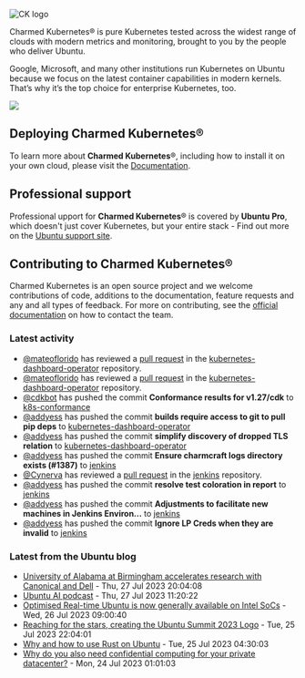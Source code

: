 ![CK logo](https://assets.ubuntu.com/v1/451d4cf4-Charmed+Kubernetes_RGB_onWhite_2022.svg)

Charmed Kubernetes® is pure Kubernetes tested across the widest range of clouds with modern metrics and monitoring, brought to you by the people who deliver Ubuntu.

Google, Microsoft, and many other institutions run Kubernetes on Ubuntu because we focus on the latest container capabilities in modern kernels. That’s why it’s the top choice for enterprise Kubernetes, too.

![](https://assets.ubuntu.com/v1/843c77b6-juju-at-a-glace.svg)

## Deploying Charmed Kubernetes®

To learn more about **Charmed Kubernetes**®, including how to install it on your own cloud, please visit the [Documentation][docs].

## Professional support

Professional upport for **Charmed Kubernetes**® is covered by **Ubuntu Pro**, which doesn't just cover Kubernetes, but your entire stack - Find out more on the [Ubuntu support site](https://ubuntu.com/support).

## Contributing to Charmed Kubernetes®

Charmed Kubernetes is an open source project and we welcome contributions of code, additions to the documentation, feature requests and any and all types of feedback. For more on contributing, see the [official documentation][get-in-touch] on how to contact the team.

<!-- LINKS -->
[docs]: https://ubuntu.com/kubernetes/docs
[get-in-touch]: https://ubuntu.com/kubernetes/docs/get-in-touch

### Latest activity

<!-- activity starts -->
 - [@mateoflorido](https://github.com/mateoflorido) has reviewed a [pull request](https://github.com/charmed-kubernetes/kubernetes-dashboard-operator/pull/80) in the [kubernetes-dashboard-operator](https://github.com/charmed-kubernetes/kubernetes-dashboard-operator) repository.
 - [@mateoflorido](https://github.com/mateoflorido) has reviewed a [pull request](https://github.com/charmed-kubernetes/kubernetes-dashboard-operator/pull/80) in the [kubernetes-dashboard-operator](https://github.com/charmed-kubernetes/kubernetes-dashboard-operator) repository.
 - [@cdkbot](https://github.com/cdkbot) has pushed the commit **Conformance results for v1.27/cdk** to [k8s-conformance](https://github.com/charmed-kubernetes/k8s-conformance)
 - [@addyess](https://github.com/addyess) has pushed the commit **builds require access to git to pull pip deps** to [kubernetes-dashboard-operator](https://github.com/charmed-kubernetes/kubernetes-dashboard-operator)
 - [@addyess](https://github.com/addyess) has pushed the commit **simplify discovery of dropped TLS relation** to [kubernetes-dashboard-operator](https://github.com/charmed-kubernetes/kubernetes-dashboard-operator)
 - [@addyess](https://github.com/addyess) has pushed the commit **Ensure charmcraft logs directory exists (#1387)** to [jenkins](https://github.com/charmed-kubernetes/jenkins)
 - [@Cynerva](https://github.com/Cynerva) has reviewed a [pull request](https://github.com/charmed-kubernetes/jenkins/pull/1387) in the [jenkins](https://github.com/charmed-kubernetes/jenkins) repository.
 - [@addyess](https://github.com/addyess) has pushed the commit **resolve test coloration in report** to [jenkins](https://github.com/charmed-kubernetes/jenkins)
 - [@addyess](https://github.com/addyess) has pushed the commit **Adjustments to facilitate new machines in Jenkins Environ...** to [jenkins](https://github.com/charmed-kubernetes/jenkins)
 - [@addyess](https://github.com/addyess) has pushed the commit **Ignore LP Creds when they are invalid** to [jenkins](https://github.com/charmed-kubernetes/jenkins)
<!-- activity ends -->

<!-- roadmap starts -->

<!-- roadmap ends -->

### Latest from the Ubuntu blog

<!-- blog starts -->
* [University of Alabama at Birmingham accelerates research with Canonical and Dell](https://ubuntu.com//blog/university-of-alabama-at-birmingham-accelerates-research-with-canonical-and-dell) - Thu, 27 Jul 2023 20:04:08 
* [Ubuntu AI podcast](https://ubuntu.com//blog/ubuntu-ai-podcast) - Thu, 27 Jul 2023 11:20:22 
* [Optimised Real-time Ubuntu is now generally available on Intel SoCs](https://ubuntu.com//blog/optimised-real-time-ubuntu-is-now-generally-available-on-intel-socs) - Wed, 26 Jul 2023 09:00:40 
* [Reaching for the stars, creating the Ubuntu Summit 2023 Logo](https://ubuntu.com//blog/reaching-for-the-stars-creating-the-ubuntu-summit-2023-logo) - Tue, 25 Jul 2023 22:04:01 
* [Why and how to use Rust on Ubuntu](https://ubuntu.com//blog/why-and-how-to-use-rust-on-ubuntu) - Tue, 25 Jul 2023 04:30:03 
* [Why do you also need confidential computing for your private datacenter?](https://ubuntu.com//blog/why-do-you-also-need-confidential-computing-for-your-private-datacenter) - Mon, 24 Jul 2023 01:01:03 
<!-- blog ends -->
